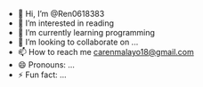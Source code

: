 - 👋 Hi, I’m @Ren0618383
- 👀 I’m interested in reading 
- 🌱 I’m currently learning programming 
- 💞️ I’m looking to collaborate on ...
- 📫 How to reach me carenmalayo18@gmail.com
- 😄 Pronouns: ...
- ⚡ Fun fact: ...

<!---
Ren0618383/Ren0618383 is a ✨ special ✨ repository because its `README.md` (this file) appears on your GitHub profile.
You can click the Preview link to take a look at your changes.
--->
